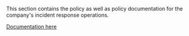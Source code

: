 This section contains the policy as well as policy documentation for the company's incident response operations.

[Documentation here](https://redback-operations.github.io/redback-documentation/docs/category/cyber-security-team)